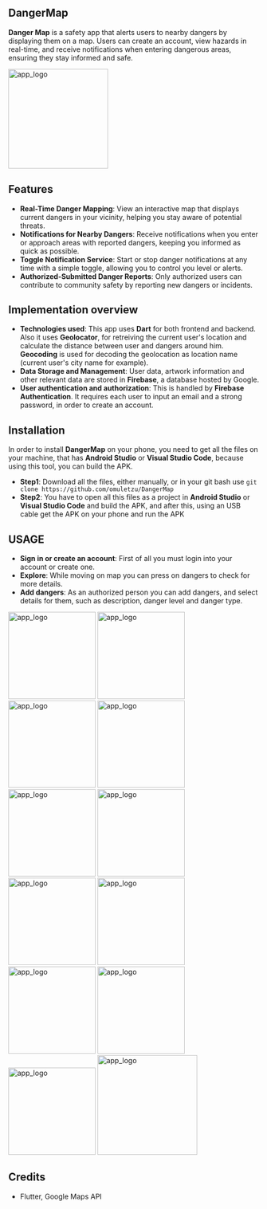 ## DangerMap
  **Danger Map** is a safety app that alerts users to nearby dangers by displaying them on a map. Users can create an account, view   hazards in real-time, and receive notifications when entering dangerous areas, ensuring they stay informed and safe.

<img src="https://github.com/user-attachments/assets/b12383a9-32b7-4333-9308-43eb77f53d1b" alt="app_logo" width="200">

## Features

- **Real-Time Danger Mapping**: View an interactive map that displays current dangers in your vicinity, helping you stay aware of potential threats.
- **Notifications for Nearby Dangers**: Receive notifications when you enter or approach areas with reported dangers, keeping you informed as quick as possible.
- **Toggle Notification Service**: Start or stop danger notifications at any time with a simple toggle, allowing you to control you level or alerts.
- **Authorized-Submitted Danger Reports**: Only authorized users can contribute to community safety by reporting new dangers or incidents.

## Implementation overview  

- **Technologies used**: This app uses **Dart** for both frontend and backend. Also it uses **Geolocator**, for retreiving the current user's location and calculate the distance between user and dangers around him. **Geocoding** is used for decoding the geolocation as location name (current user's city name for example). 
- **Data Storage and Management**: User data, artwork information and other relevant data are stored in **Firebase**, a database hosted by Google.
- **User authentication and authorization**: This is handled by **Firebase Authentication**. It requires each user to input an email and a strong password, in order to create an account.

## Installation 

  In order to install **DangerMap** on your phone, you need to get all the files on your machine, that has **Android Studio** or **Visual Studio Code**, because using this tool, you can build the APK.

- **Step1**: Download all the files, either manually, or in your git bash use `git clone https://github.com/omuletzu/DangerMap`
- **Step2**: You have to open all this files as a project in **Android Studio** or **Visual Studio Code** and build the APK, and after this, using an USB cable get the APK on your phone and run the APK

## USAGE 

- **Sign in or create an account**: First of all you must login into your account or create one.
- **Explore**: While moving on map you can press on dangers to check for more details.
- **Add dangers**: As an authorized person you can add dangers, and select details for them, such as description, danger level and danger type.

<img src="https://github.com/user-attachments/assets/772bd091-4807-4038-988b-7c1595bd488e" alt="app_logo" width="175">
<img src="https://github.com/user-attachments/assets/ee1a4a9e-ff81-4e81-a737-75349b2b9b48" alt="app_logo" width="175">
<img src="https://github.com/user-attachments/assets/df1e5257-7fe8-4421-b7bf-7ec8cf39a9a2" alt="app_logo" width="175">
<img src="https://github.com/user-attachments/assets/77299ae0-18b1-4fcf-94ea-ca3b55eeeee0" alt="app_logo" width="175">
<img src="https://github.com/user-attachments/assets/9fddf949-e297-47ef-8471-2442de3ff857" alt="app_logo" width="175">
<img src="https://github.com/user-attachments/assets/7e3f62e5-7841-469b-9527-cc3d3d4c6462" alt="app_logo" width="175">
<img src="https://github.com/user-attachments/assets/60034856-a6fe-4e6c-a340-d1a7a90c3475" alt="app_logo" width="175">
<img src="https://github.com/user-attachments/assets/ddfe70fc-f216-4688-a710-52feb7f085e2" alt="app_logo" width="175">
<img src="https://github.com/user-attachments/assets/041b4d9c-9291-41d4-a352-71e80796ac53" alt="app_logo" width="175">
<img src="https://github.com/user-attachments/assets/de373986-22d5-4146-9114-9a703fcbb2d0" alt="app_logo" width="175">
<img src="https://github.com/user-attachments/assets/7e90eb9b-2906-4f48-a765-58ebe9b4f558" alt="app_logo" width="175">
<img src="https://github.com/user-attachments/assets/93c2ef9e-2874-4870-824f-dc69d1bc322d" alt="app_logo" width="200">


## Credits

- Flutter, Google Maps API
